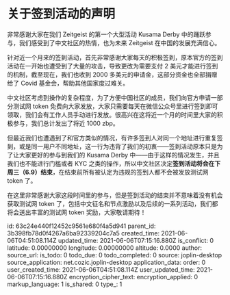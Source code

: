 # 关于签到活动的声明

非常感谢大家在我们 Zeitgeist 的第一个大型活动 Kusama Derby 中的踊跃参与，我们感受到了中文社区的热情，也为未来 Zeitgeist 在中国的发展充满信心。

针对近一个月来的签到活动，首先非常感谢大家每天的积极签到，原本官方的签到活动在一开始也遭受到了大量的攻击，导致更改为需要支付 2 美元才能进行签到的机制，截至现在，我们也收到 2000 多美元的申请金，这部分资金也全部捐赠给了 Covid 基金会，帮助其他国家度过难关。

中文社区考虑到操作的复杂程度，为了方便中国社区的成员，我们向官方申请一部分测试网 token 免费向大家发放，大家只需要每天在微信公众号里进行签到即可领取，我们会有工作人员手动进行发放。很高兴在这将近一个月的时间里大家的积极参与，我们总计发出了将近 1000 zbp。

但最近我们也遭遇到了和官方类似的情况，有许多签到人对同一个地址进行重复签到，或是同一用户不同地址，这一行为违背了我们的初衷——签到活动原本只是为了让大家更好的参与到我们的 Kusama Derby 中——由于这样的情况发生，并且我们也不能进行门槛或者 KYC 之类的操作，所以中文社区决定**签到活动将会在下周三（6.9）结束**，在结束前所有被认定为违规的签到人都不会被发放测试网 token 了。

在这里非常感谢大家这段时间里的参与，但是签到活动的结束并不意味着没有机会获取测试网 token 了，包括中文征名和节点激励以及后续的一系列活动，我们都将会送出丰富的测试网 token 奖励，大家敬请期待！



id: 63c24e440f12452c9561e680f4a5d941
parent_id: 3b398fb78d0f4267a6ba92339204c7a5
created_time: 2021-06-06T04:51:08.114Z
updated_time: 2021-06-06T07:15:16.880Z
is_conflict: 0
latitude: 0.00000000
longitude: 0.00000000
altitude: 0.0000
author: 
source_url: 
is_todo: 0
todo_due: 0
todo_completed: 0
source: joplin-desktop
source_application: net.cozic.joplin-desktop
application_data: 
order: 0
user_created_time: 2021-06-06T04:51:08.114Z
user_updated_time: 2021-06-06T07:15:16.880Z
encryption_cipher_text: 
encryption_applied: 0
markup_language: 1
is_shared: 0
type_: 1